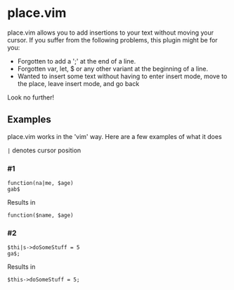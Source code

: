 # place.vim

place.vim allows you to add insertions to your text without moving your cursor.
If you suffer from the following problems, this plugin might be for you:

- Forgotten to add a ';' at the end of a line.
- Forgotten var, let, $ or any other variant at the beginning of a line.
- Wanted to insert some text without having to enter insert mode, move to the place, leave insert mode, and go back

Look no further!

## Examples

place.vim works in the 'vim' way. Here are a few examples of what it does


`|` denotes cursor position


### #1
```
function(na|me, $age)
gab$
```
Results in
```
function($name, $age)
```

### #2
```
$thi|s->doSomeStuff = 5
ga$;
```
Results in
```
$this->doSomeStuff = 5;
```
